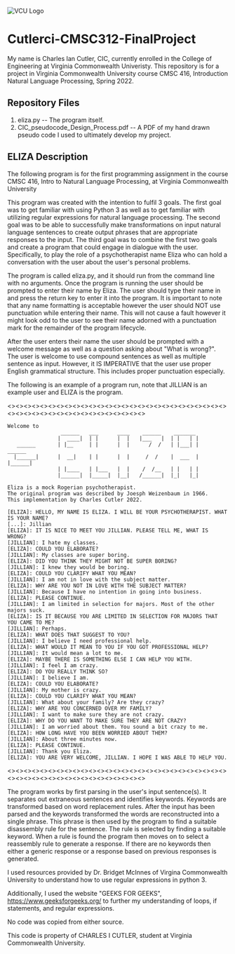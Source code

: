 ![VCU Logo](https://ocpe.vcu.edu/media/ocpe/images/logos/bm_CollEng_CompSci_RF2_hz_4c.png)

# Cutlerci-CMSC312-FinalProject
My name is Charles Ian Cutler, CIC, currently enrolled in the College of Engineering at Virginia Commonwealth Univeristy. 
This repository is for a project in Virginia Commonwealth University course CMSC 416, Introduction Natural Language Processing, Spring 2022.
## Repository Files
1) eliza.py -- The program itself.
2) CIC_pseudocode_Design_Process.pdf -- A PDF of my hand drawn pseudo code I used to ultimately develop my project.
## ELIZA Description
 The following program is for the first programming assignment in the course
 CMSC 416, Intro to Natural Language Processing, at Virginia Commonwealth University

This program was created with the intention to fulfil 3 goals. The first goal was to get familiar with using Python 3 as well as to get familiar with utilizing regular expressions for natural language processing. The second goal was to be able to successfully make transformations on input natural language sentences to create output phrases that are appropriate responses to the input. The third goal was to combine the first two goals and create a program that could engage in dialogue with the user. Specifically, to play the role of a psychotherapist name Eliza who can hold a conversation with the user about the user's personal problems.

The program is called eliza.py, and it should run from the command line with no arguments. Once the program is running the user should be prompted to enter their name by Eliza. The user should type their name in and press the return key to enter it into the program. It is important to note that any name formatting is acceptable however the user should NOT use punctuation while entering their name. This will not cause a fault however it might look odd to the user to see their name adorned with a punctuation mark for the remainder of the program lifecycle.

After the user enters their name the user should be prompted with a welcome message as well as a question asking about "What is wrong?". The user is welcome to use compound sentences as well as multiple sentence as input. However, it IS IMPERATIVE that the user use proper English grammatical structure. This includes proper punctuation especially.

The following is an example of a program run, note that JILLIAN is an example user and ELIZA is the program.

<><><><><><><><><><><><><><><><><><><><><><><><><><><><><><><><><><><><><><><><><><><><>

    Welcome to
                     ______   ___      ____    ______    _______
                    |  ____|  | |      |  |   |___   |  | |   | |
       ______       | |__     | |      |  |      /  /   | |___| |       ______
      |______|      |  __|    | |      |  |     /  /    |  ___  |      |______|
                    | |____   | |___   |  |    /  /__   | |   | |
                    |______|  |_____|  |__|   /______|  |_|   |_|

    Eliza is a mock Rogerian psychotherapist.
    The original program was described by Joesph Weizenbaum in 1966.
    This implementation by Charles Cutler 2022.

    [ELIZA]: HELLO, MY NAME IS ELIZA. I WILL BE YOUR PSYCHOTHERAPIST. WHAT IS YOUR NAME?
    [...]: Jillian
    [ELIZA]: IT IS NICE TO MEET YOU JILLIAN. PLEASE TELL ME, WHAT IS WRONG?
    [JILLIAN]: I hate my classes.
    [ELIZA]: COULD YOU ELABORATE?
    [JILLIAN]: My classes are super boring.
    [ELIZA]: DID YOU THINK THEY MIGHT NOT BE SUPER BORING?
    [JILLIAN]: I knew they would be boring.
    [ELIZA]: COULD YOU CLARIFY WHAT YOU MEAN?
    [JILLIAN]: I am not in love with the subject matter.
    [ELIZA]: WHY ARE YOU NOT IN LOVE WITH THE SUBJECT MATTER?
    [JILLIAN]: Because I have no intention in going into business.
    [ELIZA]: PLEASE CONTINUE.
    [JILLIAN]: I am limited in selection for majors. Most of the other majors suck.
    [ELIZA]: IS IT BECAUSE YOU ARE LIMITED IN SELECTION FOR MAJORS THAT YOU CAME TO ME?
    [JILLIAN]: Perhaps.
    [ELIZA]: WHAT DOES THAT SUGGEST TO YOU?
    [JILLIAN]: I believe I need professional help.
    [ELIZA]: WHAT WOULD IT MEAN TO YOU IF YOU GOT PROFESSIONAL HELP?
    [JILLIAN]: It would mean a lot to me.
    [ELIZA]: MAYBE THERE IS SOMETHING ELSE I CAN HELP YOU WITH.
    [JILLIAN]: I feel I am crazy.
    [ELIZA]: DO YOU REALLY THINK SO?
    [JILLIAN]: I believe I am.
    [ELIZA]: COULD YOU ELABORATE?
    [JILLIAN]: My mother is crazy.
    [ELIZA]: COULD YOU CLARIFY WHAT YOU MEAN?
    [JILLIAN]: What about your family? Are they crazy?
    [ELIZA]: WHY ARE YOU CONCERNED OVER MY FAMILY?
    [JILLIAN]: I want to make sure they are not crazy.
    [ELIZA]: WHY DO YOU WANT TO MAKE SURE THEY ARE NOT CRAZY?
    [JILLIAN]: I am worried about them. You sound a bit crazy to me.
    [ELIZA]: HOW LONG HAVE YOU BEEN WORRIED ABOUT THEM?
    [JILLIAN]: About three minutes now.
    [ELIZA]: PLEASE CONTINUE.
    [JILLIAN]: Thank you Eliza.
    [ELIZA]: YOU ARE VERY WELCOME, JILLIAN. I HOPE I WAS ABLE TO HELP YOU.
    
<><><><><><><><><><><><><><><><><><><><><><><><><><><><><><><><><><><><><><><><><><><><>

The program works by first parsing in the user's input sentence(s). It separates out extraneous sentences and identifies keywords. Keywords are transformed based on word replacement rules. After the input has been parsed and the keywords transformed the words are reconstructed into a single phrase. This phrase is then used by the program to find a suitable disassembly rule for the sentence. The rule is selected by finding a suitable keyword. When a rule is found the program then moves on to select a reassembly rule to generate a response. If there are no keywords then either a generic response or a response based on previous responses is generated.

I used resources provided by Dr. Bridget McInnes of Virgina Commonwealth University to understand how to use regular expressions in python 3.

Additionally, I used the website "GEEKS FOR GEEKS", https://www.geeksforgeeks.org/ to further my understanding of loops, if statements, and regular expressions.

No code was copied from either source.

This code is property of CHARLES I CUTLER, student at Virginia Commonwealth University.

